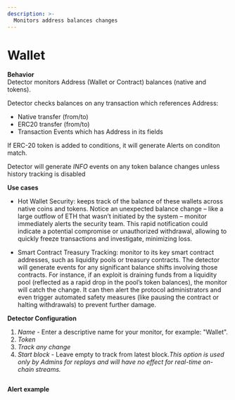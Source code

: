 ```yaml
---
description: >-
  Monitors address balances changes
---
```


# Wallet

**Behavior**  
Detector monitors Address (Wallet or Contract) balances (native and tokens).

Detector checks balances on any transaction which references Address:

* Native transfer (from/to)
* ERC20 transfer (from/to)
* Transaction Events which has Address in its fields

If ERC-20 token is added to conditions, it will generate Alerts on conditon match.

Detector will generate *INFO* events on any token balance changes unless history tracking is disabled

**Use cases**  
* Hot Wallet Security: keeps track of the balance of these wallets across native coins and tokens. Notice an unexpected balance change – like a large outflow of ETH that wasn’t initiated by the system – monitor immediately alerts the security team. This rapid notification could indicate a potential compromise or unauthorized withdrawal, allowing to quickly freeze transactions and investigate, minimizing loss.

* Smart Contract Treasury Tracking: monitor to its key smart contract addresses, such as liquidity pools or treasury contracts. The detector will generate events for any significant balance shifts involving those contracts. For instance, if an exploit is draining funds from a liquidity pool (reflected as a rapid drop in the pool’s token balances), the monitor will catch the change. It can then alert the protocol administrators and even trigger automated safety measures (like pausing the contract or halting withdrawals) to prevent further damage.

**Detector Configuration**  
1. *Name* - Enter a descriptive name for your monitor, for example: "Wallet".
2. *Token*
3. *Track any change*
4. *Start block* - Leave empty to track from latest block.*This option is used only by Admins for replays and will have no effect for real-time on-chain streams.*
<figure><img src="../../.gitbook/assets/wallet_faq.png" alt=""><figcaption></figcaption></figure>

**Alert example**
<figure><img src="../../.gitbook/assets/wallet_alert.png" alt=""><figcaption></figcaption></figure>